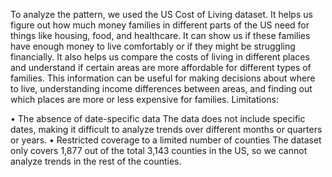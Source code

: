 To analyze the pattern, we used the US Cost of Living dataset. It helps us figure out how much money families in different parts of the US need for things like housing, food, and healthcare. It can show us if these families have enough money to live comfortably or if they might be struggling financially. It also helps us compare the costs of living in different places and understand if certain areas are more affordable for different types of families. This information can be useful for making decisions about where to live, understanding income differences between areas, and finding out which places are more or less expensive for families.
Limitations: 

•	The absence of date-specific data
The data does not include specific dates, making it difficult to analyze trends over different months or quarters or years.
•	Restricted coverage to a limited number of counties
The dataset only covers 1,877 out of the total 3,143 counties in the US, so we cannot analyze trends in the rest of the counties.

